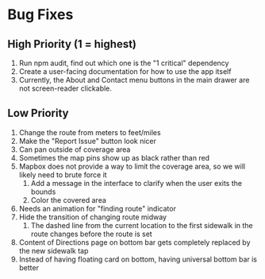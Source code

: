 # Bug Fixes

## High Priority (1 = highest)
1. Run npm audit, find out which one is the "1 critical" dependency
2. Create a user-facing documentation for how to use the app itself
3. Currently, the About and Contact menu buttons in the main drawer are not screen-reader clickable.

## Low Priority
1. Change the route from meters to feet/miles
2. Make the "Report Issue" button look nicer
3. Can pan outside of coverage area
4. Sometimes the map pins show up as black rather than red
5. Mapbox does not provide a way to limit the coverage area, so we will likely need to brute force it
   1. Add a message in the interface to clarify when the user exits the bounds
   2. Color the covered area
6. Needs an animation for "finding route" indicator
7. Hide the transition of changing route midway
   1. The dashed line from the current location to the first sidewalk in the route changes before the route is set
8.  Content of Directions page on bottom bar gets completely replaced by the new sidewalk tap 
9.  Instead of having floating card on bottom, having universal bottom bar is better

